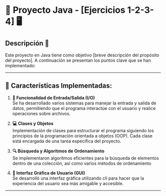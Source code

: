 # 🚀 **Proyecto Java - [Ejercicios 1-2-3-4]** 🖥️

## Descripción 📄

Este proyecto en Java tiene como objetivo [breve descripción del propósito del proyecto]. A continuación se presentan los puntos clave que se han implementado:

---

## 🔧 **Características Implementadas:**

1. **📝 Funcionalidad de Entrada/Salida (I/O)**  
   Se ha desarrollado varios sistemas para manejar la entrada y salida de datos, permitiendo que el programa interactúe con el usuario y realice operaciones sobre archivos.

2. **💻 Clases y Objetos**  
   Implementación de clases para estructurar el programa siguiendo los principios de la programación orientada a objetos (OOP). Cada clase está encargada de una tarea específica del proyecto.

3. **🔍 Búsqueda y Algoritmos de Ordenamiento**  
   Se implementaron algoritmos eficientes para la búsqueda de elementos dentro de una colección, así como varios métodos de ordenamiento

4. **🎨 Interfaz Gráfica de Usuario (GUI)**  
   Se desarrolló una interfaz gráfica utilizando cli para hacer que la experiencia del usuario sea más amigable y accesible.

---

